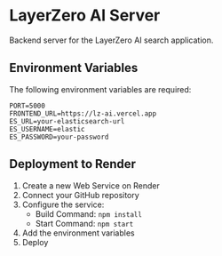 # LayerZero AI Server

Backend server for the LayerZero AI search application.

## Environment Variables

The following environment variables are required:

```
PORT=5000
FRONTEND_URL=https://lz-ai.vercel.app
ES_URL=your-elasticsearch-url
ES_USERNAME=elastic
ES_PASSWORD=your-password
```

## Deployment to Render

1. Create a new Web Service on Render
2. Connect your GitHub repository
3. Configure the service:
   - Build Command: `npm install`
   - Start Command: `npm start`
4. Add the environment variables
5. Deploy
